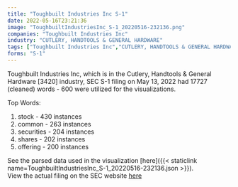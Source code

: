 ```yaml
---
title: "Toughbuilt Industries Inc S-1"
date: 2022-05-16T23:21:36
image: "ToughbuiltIndustriesInc_S-1_20220516-232136.png"
companies: "Toughbuilt Industries Inc"
industry: "CUTLERY, HANDTOOLS & GENERAL HARDWARE"
tags: ["Toughbuilt Industries Inc","CUTLERY, HANDTOOLS & GENERAL HARDWARE","05-13-2022","S-1"]
forms: "S-1"
---
```

Toughbuilt Industries Inc, which is in the Cutlery, Handtools & General Hardware [3420] industry, SEC S-1 filing on May 13, 2022 had 17727 (cleaned) words - 600 were utilized for the visualizations.

Top Words:
1. stock - 430 instances
2. common - 263 instances
3. securities - 204 instances
4. shares - 202 instances
5. offering - 200 instances


See the parsed data used in the visualization [here]({{< staticlink name=ToughbuiltIndustriesInc_S-1_20220516-232136.json >}}).  
View the actual filing on the SEC website [here](https://www.sec.gov/Archives/edgar/data/1668370/0001575872-22-000404.txt)